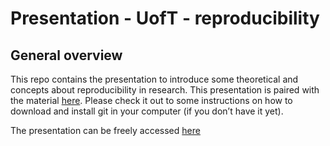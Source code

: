 
<!-- README.md is generated from README.Rmd. Please edit that file -->

# Presentation - UofT - reproducibility

## General overview

This repo contains the presentation to introduce some theoretical and
concepts about reproducibility in research. This presentation is paired
with the material
[here](https://gabrielnakamura.github.io/Workshop_UofT/). Please check
it out to some instructions on how to download and install git in your
computer (if you don’t have it yet).

The presentation can be freely accessed
[here](https://gabrielnakamura.github.io/presentation_git_UofT/)
